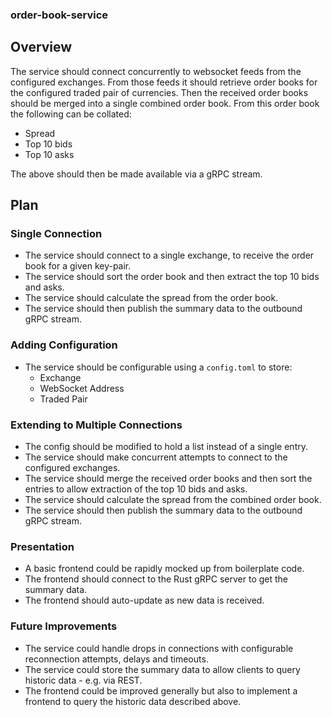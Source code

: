 ### order-book-service

## Overview

The service should connect concurrently to websocket feeds from the configured exchanges.
From those feeds it should retrieve order books for the configured traded pair of currencies.
Then the received order books should be merged into a single combined order book.
From this order book the following can be collated:
 - Spread
 - Top 10 bids
 - Top 10 asks

The above should then be made available via a gRPC stream.

## Plan

### Single Connection

- The service should connect to a single exchange, to receive the order book for a given key-pair.
- The service should sort the order book and then extract the top 10 bids and asks.
- The service should calculate the spread from the order book.
- The service should then publish the summary data to the outbound gRPC stream.

### Adding Configuration
- The service should be configurable using a `config.toml` to store:
  - Exchange
  - WebSocket Address
  - Traded Pair

### Extending to Multiple Connections

- The config should be modified to hold a list instead of a single entry.
- The service should make concurrent attempts to connect to the configured exchanges.
- The service should merge the received order books and then sort the entries to allow extraction of the top 10 bids and asks.
- The service should calculate the spread from the combined order book.
- The service should then publish the summary data to the outbound gRPC stream.

### Presentation

- A basic frontend could be rapidly mocked up from boilerplate code.
- The frontend should connect to the Rust gRPC server to get the summary data.
- The frontend should auto-update as new data is received.

### Future Improvements

- The service could handle drops in connections with configurable reconnection attempts, delays and timeouts.
- The service could store the summary data to allow clients to query historic data - e.g. via REST.
- The frontend could be improved generally but also to implement a frontend to query the historic data described above.